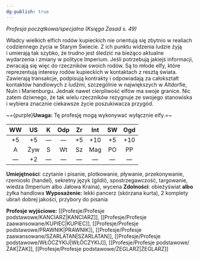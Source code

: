 ```yaml
---
dg-publish: true
---
```

*Profesja początkowa/specjalna (Księga Zasad s. 49)*

Władcy wielkich elfich rodów kupieckich nie orientują się zbytnio w realiach codziennego życia w Starym Świecie. Z ich punktu widzenia ludzie żyją i umierają tak szybko, że trudno jest śledzić na bieżąco aktualne wydarzenia i zmiany w polityce Imperium. Jeśli potrzebują jakiejś informacji, zwracają się więc do rzeczników swoich rodów. Są to młode elfy, które reprezentują interesy rodów kupieckich w kontaktach z resztą świata. Zawierają transakcje, podpisują kontrakty i odpowiadają za całokształt kontaktów handlowych z ludźmi, szczególnie w największych w Altdorfie, Nuln i Marienburgu. Jednak nawet cierpliwość elfów ma swoje granice. Nic zatem dziwnego, że tak wielu rzeczników rezygnuje ze swojego stanowiska i wybiera znacznie ciekawsze życie poszukiwacza przygód.

~={purple}**Uwaga:** Tę profesję mogą wykonywać wyłącznie elfy.=~

| WW  | US  |  K  | Odp | Zr  | Int | SW  | Ogd |
|:---:|:---:|:---:|:---:|:---:|:---:|:---:|:---:|
| +5  | +5  |  —  |  —  | +5  | +10 | +5  | +10 |
|  A  | Żyw |  S  | Wt  | Sz  | Mag | PO  | PP  |
|  —  | +2  |  —  |  —  |  —  |  —  |  —  |  —  |
**Umiejętności**: czytanie i pisanie, plotkowanie, pływanie, przekonywanie, rzemiosło (handel), sekretny język (gildii), spostrzegawczość, targowanie, wiedza (Imperium albo Jałowa Kraina), wycena
**Zdolności**: obieżyświat **albo** żyłka handlowa
**Wyposażenie:** lekki pancerz (skórzana kurta), 2 komplety ubrań dobrej jakości, przybory do pisania

**Profesje wyjściowe:** [[Profesje/Profesje podstawowe/KANCIARZ\|KANCIARZ]], [[Profesje/Profesje zaawansowane/KUPIEC\|KUPIEC]], [[Profesje/Profesje podstawowe/PRAWNIK\|PRAWNIK]], [[Profesje/Profesje zaawansowane/SZARLATAN\|SZARLATAN]], [[Profesje/Profesje podstawowe/WŁÓCZYKIJ\|WŁÓCZYKIJ]], [[Profesje/Profesje podstawowe/ŻAK\|ŻAK]], [[Profesje/Profesje podstawowe/ŻEGLARZ\|ŻEGLARZ]]